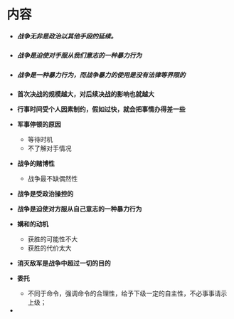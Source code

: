 





# 内容

* ##### 战争无非是政治以其他手段的延续。

* ##### 战争是迫使对手服从我们意志的一种暴力行为

* ##### 战争是一种暴力行为，而战争暴力的使用是没有法律等界限的

* **首次决战的规模越大，对后续决战的影响也就越大**

* **行事时间受个人因素制约，假如过快，就会把事情办得差一些**

* **军事停顿的原因**

  * 等待时机
  * 不了解对手情况

* **战争的赌博性**

  * 战争最不缺偶然性

* **战争是受政治操控的**

* **战争是迫使对方服从自己意志的一种暴力行为**

* **媾和的动机**

  * 获胜的可能性不大
  * 获胜的代价太大

* **消灭敌军是战争中超过一切的目的**

* **委托**

  * 不同于命令，强调命令的合理性，给予下级一定的自主性，不必事事请示上级；

* 

